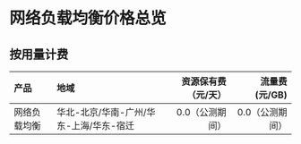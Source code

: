 # 网络负载均衡价格总览

## 按用量计费

产品	| 地域	| 资源保有费（元/天）	 |流量费(元/GB) |
:---|:--- |---: |---: |
网络负载均衡	| 华北-北京/华南-广州/华东-上海/华东-宿迁 | 0.0（公测期间） | 0.0（公测期间）	|
